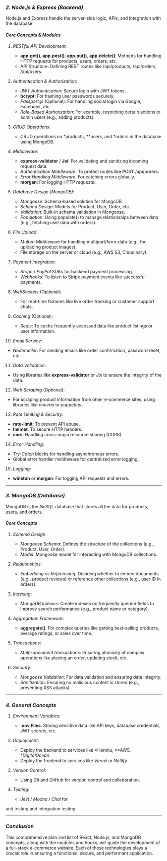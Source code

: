 
### *2. Node.js & Express (Backend)*

Node.js and Express handle the server-side logic, APIs, and integration with the database.

#### *Core Concepts & Modules*

1. *RESTful API Development*:
   - **app.get()**, **app.post()**, **app.put()**, **app.delete()**: Methods for handling HTTP requests for products, users, orders, etc.
   - API Structure: Defining REST routes like /api/products, /api/orders, /api/users.
   
2. *Authentication & Authorization*:
   - *JWT Authentication*: Secure login with JWT tokens.
   - **bcrypt**: For hashing user passwords securely.
   - *Passport.js* (Optional): For handling social login via Google, Facebook, etc.
   - *Role-Based Authorization*: For example, restricting certain actions to admin users (e.g., adding products).

3. *CRUD Operations*:
   - CRUD operations on *products, **users, and **orders* in the database using MongoDB.
   
4. *Middleware*:
   - **express-validator** / **Joi**: For validating and sanitizing incoming request data.
   - *Authentication Middleware*: To protect routes like POST /api/orders.
   - *Error Handling Middleware*: For catching errors globally.
   - **morgan**: For logging HTTP requests.

5. *Database Design (MongoDB)*:
   - *Mongoose*: Schema-based solution for MongoDB.
   - *Schema Design*: Models for Product, User, Order, etc.
   - *Validation*: Built-in schema validation in Mongoose.
   - *Population*: Using populate() to manage relationships between data (e.g., fetching user data with orders).

6. *File Upload*:
   - *Multer*: Middleware for handling multipart/form-data (e.g., for uploading product images).
   - File storage on the server or cloud (e.g., AWS S3, Cloudinary).

7. *Payment Integration*:
   - *Stripe* / *PayPal* SDKs for backend payment processing.
   - *Webhooks*: To listen to Stripe payment events like successful payments.

8. *WebSockets* (Optional):
   - For real-time features like live order tracking or customer support chats.

9. *Caching* (Optional):
   - *Redis*: To cache frequently accessed data like product listings or user information.
   
10. *Email Service*:
   - *Nodemailer*: For sending emails like order confirmation, password reset, etc.
   
11. *Data Validation*:
   - Using libraries like **express-validator** or *Joi* to ensure the integrity of the data.

12. *Web Scraping* (Optional):
   - For scraping product information from other e-commerce sites, using libraries like *cheerio* or *puppeteer*.

13. *Rate Limiting & Security*:
   - **rate-limit**: To prevent API abuse.
   - **helmet**: To secure HTTP headers.
   - **cors**: Handling cross-origin resource sharing (CORS).

14. *Error Handling*:
   - *Try-Catch* blocks for handling asynchronous errors.
   - Global error handler middleware for centralized error logging.

15. *Logging*:
   - **winston** or **morgan**: For logging API requests and errors.

---

### *3. MongoDB (Database)*

MongoDB is the NoSQL database that stores all the data for products, users, and orders.

#### *Core Concepts*

1. *Schema Design*:
   - *Mongoose Schema*: Defines the structure of the collections (e.g., Product, User, Order).
   - *Model*: Mongoose model for interacting with MongoDB collections.
   
2. *Relationships*:
   - *Embedding vs Referencing*: Deciding whether to embed documents (e.g., product reviews) or reference other collections (e.g., user ID in orders).
   
3. *Indexing*:
   - *MongoDB Indexes*: Create indexes on frequently queried fields to improve search performance (e.g., product name or category).

4. *Aggregation Framework*:
   - **aggregate()**: For complex queries like getting best-selling products, average ratings, or sales over time.
   
5. *Transactions*:
   - *Multi-document transactions*: Ensuring atomicity of complex operations like placing an order, updating stock, etc.

6. *Security*:
   - *Mongoose Validation*: For data validation and ensuring data integrity.
   - *Sanitization*: Ensuring no malicious content is stored (e.g., preventing XSS attacks).

---

### *4. General Concepts*

1. *Environment Variables*:
   - **.env Files**: Storing sensitive data like API keys, database credentials, JWT secrets, etc.
   
2. *Deployment*:
   - Deploy the backend to services like *Heroku, **AWS, **DigitalOcean*.
   - Deploy the frontend to services like *Vercel* or *Netlify*.
   
3. *Version Control*:
   - Using *Git* and *GitHub* for version control and collaboration.
   
4. *Testing*:
   - *Jest* / *Mocha* / *Chai* for



 unit testing and integration testing.

---

### *Conclusion*

This comprehensive plan and list of React, Node.js, and MongoDB concepts, along with the modules and hooks, will guide the development of a full-stack e-commerce website. Each of these technologies plays a crucial role in ensuring a functional, secure, and performant application.